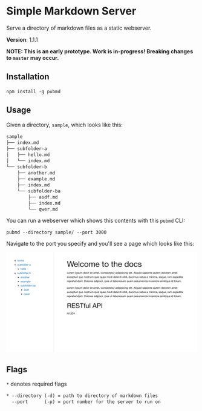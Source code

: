 # Simple Markdown Server

Serve a directory of markdown files as a static webserver.

**Version**: 1.1.1

**NOTE: This is an early prototype. Work is in-progress! Breaking changes to `master` may occur.**

## Installation

```
npm install -g pubmd
```

## Usage

Given a directory, `sample`, which looks like this:

```plaintext
sample
├── index.md
├── subfolder-a
│   ├── hello.md
│   └── index.md
└── subfolder-b
    ├── another.md
    ├── example.md
    ├── index.md
    └── subfolder-ba
        ├── asdf.md
        ├── index.md
        └── qwer.md
```

You can run a webserver which shows this contents with this `pubmd` CLI:

```
pubmd --directory sample/ --port 3000
```

Navigate to the port you specify and you'll see a page which looks like this:

![screenshot](docs/screenshot.png)

## Flags

`*` denotes required flags

```
* --directory (-d) = path to directory of markdown files
  --port      (-p) = port number for the server to run on
```
